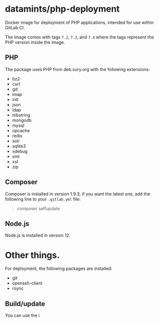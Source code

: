 # datamints/php-deployment

Docker image for deployment of PHP applications, intended for use within GitLab CI.

The image comes with tags `7.2`, `7.3`, and `7.4` where the tags represent the PHP version inside the image.


## PHP

The package uses PHP from deb.sury.org with the following extensions:

- bz2
- curl
- gd
- imap
- intl
- json
- ldap
- mbstring
- mongodb
- mysql
- opcache
- redis
- solr
- sqlite3
- xdebug
- xml
- xsl
- zip


## Composer

Composer is installed in version 1.9.3; if you want the latest one, add the following line to your `.gitlab.yml` file:

> composer selfupdate


## Node.js

Node.js is installed in version 12.


# Other things.

For deployment, the following packages are installed:

- git
- openssh-client
- rsync


## Build/update

You can use the i

